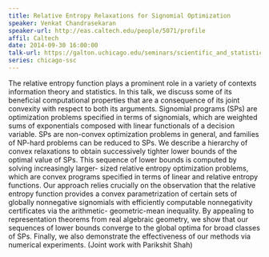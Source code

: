 ```yaml
---
title: Relative Entropy Relaxations for Signomial Optimization
speaker: Venkat Chandrasekaran
speaker-url: http://eas.caltech.edu/people/5071/profile
affil: Caltech
date: 2014-09-30 16:00:00
talk-url: https://galton.uchicago.edu/seminars/scientific_and_statistical_computing/aut14/Chandrasekaran_Venkat_093014.pdf
series: chicago-ssc
---
```


The relative entropy function plays a prominent role in a variety of contexts
information theory and statistics. In this talk, we discuss some of its
beneficial computational properties that are a consequence of its joint
convexity with respect to both its arguments. Signomial programs (SPs) are
optimization problems specified in terms of signomials, which are weighted sums
of exponentials composed with linear functionals of a decision variable. SPs
are non-convex optimization problems in general, and families of NP-hard
problems can be reduced to SPs. We describe a hierarchy of convex relaxations
to obtain successively tighter lower bounds of the optimal value of SPs. This
sequence of lower bounds is computed by solving increasingly larger- sized
relative entropy optimization problems, which are convex programs specified in
terms of linear and relative entropy functions. Our approach relies crucially
on the observation that the relative entropy function provides a convex
parametrization of certain sets of globally nonnegative signomials with
efficiently computable nonnegativity certificates via the arithmetic-
geometric-mean inequality. By appealing to representation theorems from real
algebraic geometry, we show that our sequences of lower bounds converge to the
global optima for broad classes of SPs. Finally, we also demonstrate the
effectiveness of our methods via numerical experiments. (Joint work with
Parikshit Shah)

